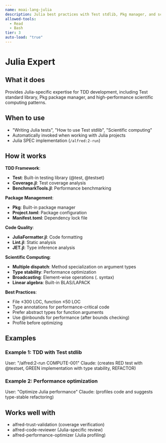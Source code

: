 ```yaml
---
name: moai-lang-julia
description: Julia best practices with Test stdlib, Pkg manager, and scientific computing patterns
allowed-tools:
  - Read
  - Bash
tier: 3
auto-load: "true"
---
```


# Julia Expert

## What it does

Provides Julia-specific expertise for TDD development, including Test standard library, Pkg package manager, and high-performance scientific computing patterns.

## When to use

- "Writing Julia tests", "How to use Test stdlib", "Scientific computing"
- Automatically invoked when working with Julia projects
- Julia SPEC implementation (`/alfred:2-run`)

## How it works

**TDD Framework**:
- **Test**: Built-in testing library (@test, @testset)
- **Coverage.jl**: Test coverage analysis
- **BenchmarkTools.jl**: Performance benchmarking

**Package Management**:
- **Pkg**: Built-in package manager
- **Project.toml**: Package configuration
- **Manifest.toml**: Dependency lock file

**Code Quality**:
- **JuliaFormatter.jl**: Code formatting
- **Lint.jl**: Static analysis
- **JET.jl**: Type inference analysis

**Scientific Computing**:
- **Multiple dispatch**: Method specialization on argument types
- **Type stability**: Performance optimization
- **Broadcasting**: Element-wise operations (. syntax)
- **Linear algebra**: Built-in BLAS/LAPACK

**Best Practices**:
- File ≤300 LOC, function ≤50 LOC
- Type annotations for performance-critical code
- Prefer abstract types for function arguments
- Use @inbounds for performance (after bounds checking)
- Profile before optimizing

## Examples

### Example 1: TDD with Test stdlib
User: "/alfred:2-run COMPUTE-001"
Claude: (creates RED test with @testset, GREEN implementation with type stability, REFACTOR)

### Example 2: Performance optimization
User: "Optimize Julia performance"
Claude: (profiles code and suggests type-stable refactoring)

## Works well with

- alfred-trust-validation (coverage verification)
- alfred-code-reviewer (Julia-specific review)
- alfred-performance-optimizer (Julia profiling)
